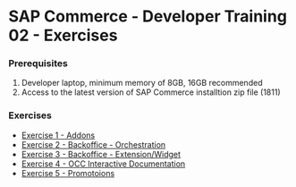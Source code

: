 #  SAP Commerce - Developer Training 02 - Exercises

### Prerequisites
1. Developer laptop, minimum memory of  8GB, 16GB recommended
2. Access to the latest version of SAP Commerce installtion zip file (1811)

### Exercises
* [Exercise 1   - Addons](https://github.com/dbeale-epam/developer-training-02/tree/master/exercise-01)
* [Exercise 2   - Backoffice - Orchestration](https://github.com/dbeale-epam/developer-training-02/tree/master/exercise-02)
* [Exercise 3   - Backoffice - Extension/Widget](https://github.com/dbeale-epam/developer-training-02/tree/master/exercise-03)
* [Exercise 4   - OCC Interactive Documentation](https://github.com/dbeale-epam/developer-training-02/tree/master/exercise-04)
* [Exercise 5   - Promotoions](https://github.com/dbeale-epam/developer-training-02/tree/master/exercise-05)
  
  
